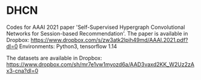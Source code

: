 # DHCN
Codes for AAAI 2021 paper 'Self-Supervised Hypergraph Convolutional Networks for Session-based Recommendation'.
The paper is available in Dropbox: https://www.dropbox.com/s/zw3atk2lpih49md/AAAI.2021.pdf?dl=0
Environments: Python3, tensorflow 1.14

The datasets are available in Dropbox: https://www.dropbox.com/sh/mr7e1vw1myozd6a/AAD3vaxd2KK_W2Uz2zAx3-cna?dl=0

